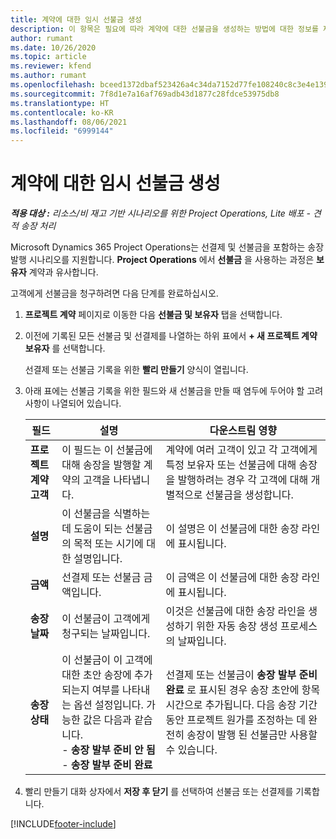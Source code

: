 ```yaml
---
title: 계약에 대한 임시 선불금 생성
description: 이 항목은 필요에 따라 계약에 대한 선불금을 생성하는 방법에 대한 정보를 제공합니다.
author: rumant
ms.date: 10/26/2020
ms.topic: article
ms.reviewer: kfend
ms.author: rumant
ms.openlocfilehash: bceed1372dbaf523426a4c34da7152d77fe108240c8c3e4e1390c43b1cf536a4
ms.sourcegitcommit: 7f8d1e7a16af769adb43d1877c28fdce53975db8
ms.translationtype: HT
ms.contentlocale: ko-KR
ms.lasthandoff: 08/06/2021
ms.locfileid: "6999144"
---
```

# <a name="creating-an-ad-hoc-advance-on-a-contract"></a>계약에 대한 임시 선불금 생성

_**적용 대상 :** 리소스/비 재고 기반 시나리오를 위한 Project Operations, Lite 배포 - 견적 송장 처리_

Microsoft Dynamics 365 Project Operations는 선결제 및 선불금을 포함하는 송장 발행 시나리오를 지원합니다. **Project Operations** 에서 **선불금** 을 사용하는 과정은 **보유자** 계약과 유사합니다. 

고객에게 선불금을 청구하려면 다음 단계를 완료하십시오.

1. **프로젝트 계약** 페이지로 이동한 다음 **선불금 및 보유자** 탭을 선택합니다.
2. 이전에 기록된 모든 선불금 및 선결제를 나열하는 하위 표에서 **+ 새 프로젝트 계약 보유자** 를 선택합니다. 

    선결제 또는 선불금 기록을 위한 **빨리 만들기** 양식이 열립니다.
    
3. 아래 표에는 선불금 기록을 위한 필드와 새 선불금을 만들 때 염두에 두어야 할 고려 사항이 나열되어 있습니다.

    | 필드 | 설명 | 다운스트림 영향 |
    | --- | --- | --- |
    | **프로젝트 계약 고객** | 이 필드는 이 선불금에 대해 송장을 발행할 계약의 고객을 나타냅니다. | 계약에 여러 고객이 있고 각 고객에게 특정 보유자 또는 선불금에 대해 송장을 발행하려는 경우 각 고객에 대해 개별적으로 선불금을 생성합니다. |
    | **설명** | 이 선불금을 식별하는 데 도움이 되는 선불금의 목적 또는 시기에 대한 설명입니다. | 이 설명은 이 선불금에 대한 송장 라인에 표시됩니다. |
    | **금액** | 선결제 또는 선불금 금액입니다. | 이 금액은 이 선불금에 대한 송장 라인에 표시됩니다. |
    | **송장 날짜** | 이 선불금이 고객에게 청구되는 날짜입니다. | 이것은 선불금에 대한 송장 라인을 생성하기 위한 자동 송장 생성 프로세스의 날짜입니다. |
    | **송장 상태** | 이 선불금이 이 고객에 대한 초안 송장에 추가되는지 여부를 나타내는 옵션 설정입니다. 가능한 값은 다음과 같습니다.</br>- **송장 발부 준비 안 됨**</br>- **송장 발부 준비 완료** | 선결제 또는 선불금이 **송장 발부 준비 완료** 로 표시된 경우 송장 초안에 항목 시간으로 추가됩니다. 다음 송장 기간 동안 프로젝트 원가를 조정하는 데 완전히 송장이 발행 된 선불금만 사용할 수 있습니다. |

4. 빨리 만들기 대화 상자에서 **저장 후 닫기** 를 선택하여 선불금 또는 선결제를 기록합니다.


[!INCLUDE[footer-include](../../includes/footer-banner.md)]